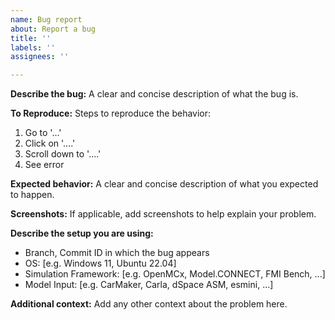 ```yaml
---
name: Bug report
about: Report a bug
title: ''
labels: ''
assignees: ''

---
```


**Describe the bug:**
A clear and concise description of what the bug is.

**To Reproduce:**
Steps to reproduce the behavior:
1. Go to '...'
2. Click on '....'
3. Scroll down to '....'
4. See error

**Expected behavior:**
A clear and concise description of what you expected to happen.

**Screenshots:**
If applicable, add screenshots to help explain your problem.

**Describe the setup you are using:**
- Branch, Commit ID in which the bug appears
- OS: [e.g. Windows 11, Ubuntu 22.04]
- Simulation Framework: [e.g. OpenMCx, Model.CONNECT, FMI Bench, ...]
- Model Input: [e.g. CarMaker, Carla, dSpace ASM, esmini, ...]

**Additional context:**
Add any other context about the problem here.
